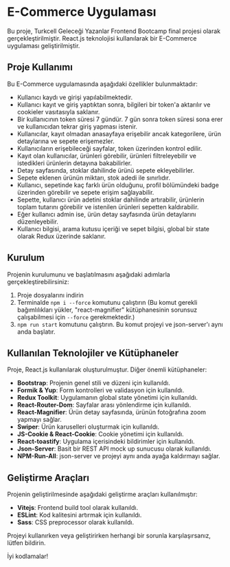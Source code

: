 # E-Commerce Uygulaması

Bu proje, Turkcell Geleceği Yazanlar Frontend Bootcamp final projesi olarak gerçekleştirilmiştir. React.js teknolojisi kullanılarak bir E-Commerce uygulaması geliştirilmiştir.

## Proje Kullanımı

Bu E-Commerce uygulamasında aşağıdaki özellikler bulunmaktadır:

- Kullanıcı kaydı ve girişi yapılabilmektedir. 
- Kullanıcı kayıt ve giriş yaptıktan sonra, bilgileri bir token'a aktarılır ve cookieler vasıtasıyla saklanır. 
- Bir kullanıcının token süresi 7 gündür. 7 gün sonra token süresi sona erer ve kullanıcıdan tekrar giriş yapması istenir. 
- Kullanıcılar, kayıt olmadan anasayfaya erişebilir ancak kategorilere, ürün detaylarına ve sepete erişemezler. 
- Kullanıcıların erişebileceği sayfalar, token üzerinden kontrol edilir.
- Kayıt olan kullanıcılar, ürünleri görebilir, ürünleri filtreleyebilir ve istedikleri ürünlerin detayına bakabilirler. 
- Detay sayfasında, stoklar dahilinde ürünü sepete ekleyebilirler. 
- Sepete eklenen ürünün miktarı, stok adedi ile sınırlıdır. 
- Kullanıcı, sepetinde kaç farklı ürün olduğunu, profil bölümündeki badge üzerinden görebilir ve sepete erişim sağlayabilir. 
- Sepette, kullanıcı ürün adetini stoklar dahilinde artırabilir, ürünlerin toplam tutarını görebilir ve istenilen ürünleri sepetten kaldırabilir. 
- Eğer kullanıcı admin ise, ürün detay sayfasında ürün detaylarını düzenleyebilir.
- Kullanıcı bilgisi, arama kutusu içeriği ve sepet bilgisi, global bir state olarak Redux üzerinde saklanır.

## Kurulum

Projenin kurulumunu ve başlatılmasını aşağıdaki adımlarla gerçekleştirebilirsiniz:

1. Proje dosyalarını indirin
2. Terminalde `npm i --force` komutunu çalıştırın (Bu komut gerekli bağımlılıkları yükler, "react-magnifier" kütüphanesinin sorunsuz çalışabilmesi için `--force` gerekmektedir.)
3. `npm run start` komutunu çalıştırın. Bu komut projeyi ve json-server'ı aynı anda başlatır.

## Kullanılan Teknolojiler ve Kütüphaneler

Proje, React.js kullanılarak oluşturulmuştur. Diğer önemli kütüphaneler:

- **Bootstrap**: Projenin genel stili ve düzeni için kullanıldı.
- **Formik & Yup**: Form kontrolleri ve validasyon için kullanıldı.
- **Redux Toolkit**: Uygulamanın global state yönetimi için kullanıldı.
- **React-Router-Dom**: Sayfalar arası yönlendirme için kullanıldı.
- **React-Magnifier**: Ürün detay sayfasında, ürünün fotoğrafına zoom yapmayı sağlar.
- **Swiper**: Ürün karuselleri oluşturmak için kullanıldı.
- **JS-Cookie & React-Cookie**: Cookie yönetimi için kullanıldı.
- **React-toastify**: Uygulama içerisindeki bildirimler için kullanıldı.
- **Json-Server**: Basit bir REST API mock up sunucusu olarak kullanıldı.
- **NPM-Run-All**: json-server ve projeyi aynı anda ayağa kaldırmayı sağlar.

## Geliştirme Araçları

Projenin geliştirilmesinde aşağıdaki geliştirme araçları kullanılmıştır:

- **Vitejs**: Frontend build tool olarak kullanıldı.
- **ESLint**: Kod kalitesini artırmak için kullanıldı.
- **Sass**: CSS preprocessor olarak kullanıldı.

Projeyi kullanırken veya geliştirirken herhangi bir sorunla karşılaşırsanız, lütfen bildirin.

İyi kodlamalar!
